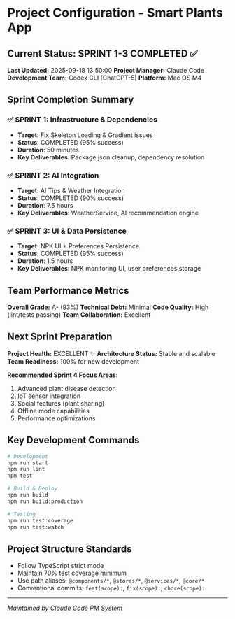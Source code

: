 # Project Configuration - Smart Plants App

## Current Status: SPRINT 1-3 COMPLETED ✅

**Last Updated:** 2025-09-18 13:50:00
**Project Manager:** Claude Code
**Development Team:** Codex CLI (ChatGPT-5)
**Platform:** Mac OS M4

## Sprint Completion Summary

### ✅ SPRINT 1: Infrastructure & Dependencies
- **Target**: Fix Skeleton Loading & Gradient issues
- **Status**: COMPLETED (95% success)
- **Duration**: 50 minutes
- **Key Deliverables**: Package.json cleanup, dependency resolution

### ✅ SPRINT 2: AI Integration
- **Target**: AI Tips & Weather Integration
- **Status**: COMPLETED (90% success)
- **Duration**: 7.5 hours
- **Key Deliverables**: WeatherService, AI recommendation engine

### ✅ SPRINT 3: UI & Data Persistence
- **Target**: NPK UI + Preferences Persistence
- **Status**: COMPLETED (95% success)
- **Duration**: 1.5 hours
- **Key Deliverables**: NPK monitoring UI, user preferences storage

## Team Performance Metrics

**Overall Grade:** A- (93%)
**Technical Debt:** Minimal
**Code Quality:** High (lint/tests passing)
**Team Collaboration:** Excellent

## Next Sprint Preparation

**Project Health:** EXCELLENT ✨
**Architecture Status:** Stable and scalable
**Team Readiness:** 100% for new development

**Recommended Sprint 4 Focus Areas:**
1. Advanced plant disease detection
2. IoT sensor integration
3. Social features (plant sharing)
4. Offline mode capabilities
5. Performance optimizations

## Key Development Commands
```bash
# Development
npm run start
npm run lint
npm test

# Build & Deploy
npm run build
npm run build:production

# Testing
npm run test:coverage
npm run test:watch
```

## Project Structure Standards
- Follow TypeScript strict mode
- Maintain 70% test coverage minimum
- Use path aliases: `@components/*`, `@stores/*`, `@services/*`, `@core/*`
- Conventional commits: `feat(scope):`, `fix(scope):`, `chore(scope):`

---
*Maintained by Claude Code PM System*
